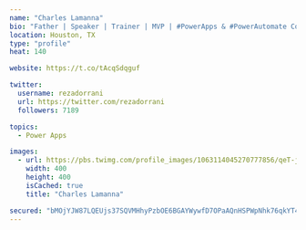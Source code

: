 ```yaml
---
name: "Charles Lamanna"
bio: "Father | Speaker | Trainer | MVP | #PowerApps & #PowerAutomate Community Super User | YouTuber Right-pointing triangle http://youtube.com/c/rezadorrani | Learn - Share - Clockwise rightwards and leftwards open circle arrows"
location: Houston, TX
type: "profile"
heat: 140

website: https://t.co/tAcqSdqguf

twitter:
  username: rezadorrani
  url: https://twitter.com/rezadorrani
  followers: 7189

topics:
  - Power Apps

images:
  - url: https://pbs.twimg.com/profile_images/1063114045270777856/qeT-jpWr_400x400.jpg
    width: 400
    height: 400
    isCached: true
    title: "Charles Lamanna"

secured: "bMOjYJW87LQEUjs37SQVMHhyPzbOE6BGAYWywfD7OPaAQnHSPWpNhk76qkYT45FUZ04yygrSTsjR9bFxzt9TaH5L0iQFtBaOFcUuomuOJHFwYMImkQ7DvyMmQxTMZOTZur0g/oTzHwpD+VYS2Io886hlFoxjL6evBXoaShOz+7KeCiKIzcjxFo5RNhvCoKYxNxWTlDMHVaToduRd56sjUZ9sugyANNhtaKmQ0clOOSIb5QXOgLtp9HwVdm/b4r+aFIbvdQaYBfub5gksQ/vGUXJAfMgjS+/jP7ODBeN1T0M6kIR0jpgnNIm557/lbK8W4uSv7yzkuvufpPE9Sb6UYRJSporUtalgTjeGVC4wGqut4cct1rQuoun7sxbgGsC7l7KjQhNQhMNkDw9qqrAnhnxa2sJU1VnkljopTyQRhWM=;Wi66kMQXU12sRdFPdZKOxw=="
---
```


